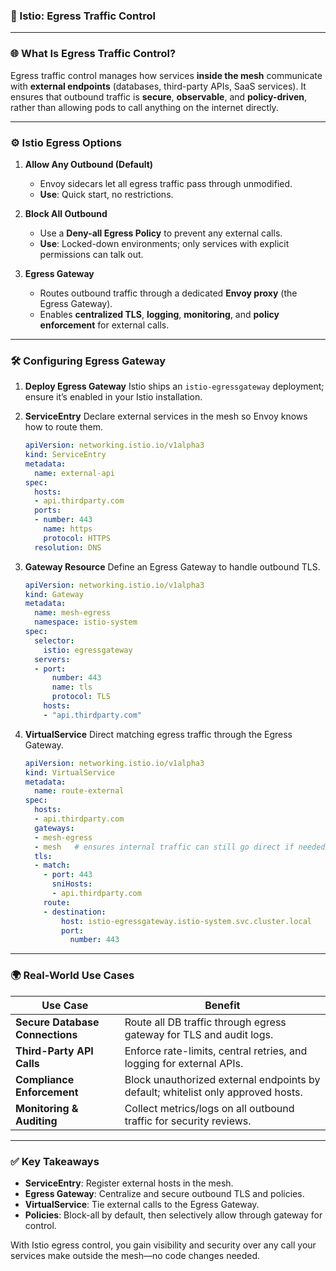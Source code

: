 ### 📌 Istio: Egress Traffic Control

---

### 🌐 **What Is Egress Traffic Control?**

Egress traffic control manages how services **inside the mesh** communicate with **external endpoints** (databases, third-party APIs, SaaS services). It ensures that outbound traffic is **secure**, **observable**, and **policy-driven**, rather than allowing pods to call anything on the internet directly.

---

### ⚙️ **Istio Egress Options**

1. **Allow Any Outbound (Default)**

   * Envoy sidecars let all egress traffic pass through unmodified.
   * **Use**: Quick start, no restrictions.

2. **Block All Outbound**

   * Use a **Deny-all Egress Policy** to prevent any external calls.
   * **Use**: Locked-down environments; only services with explicit permissions can talk out.

3. **Egress Gateway**

   * Routes outbound traffic through a dedicated **Envoy proxy** (the Egress Gateway).
   * Enables **centralized TLS**, **logging**, **monitoring**, and **policy enforcement** for external calls.

---

### 🛠️ **Configuring Egress Gateway**

1. **Deploy Egress Gateway**
   Istio ships an `istio-egressgateway` deployment; ensure it’s enabled in your Istio installation.

2. **ServiceEntry**
   Declare external services in the mesh so Envoy knows how to route them.

   ```yaml
   apiVersion: networking.istio.io/v1alpha3
   kind: ServiceEntry
   metadata:
     name: external-api
   spec:
     hosts:
     - api.thirdparty.com
     ports:
     - number: 443
       name: https
       protocol: HTTPS
     resolution: DNS
   ```

3. **Gateway Resource**
   Define an Egress Gateway to handle outbound TLS.

   ```yaml
   apiVersion: networking.istio.io/v1alpha3
   kind: Gateway
   metadata:
     name: mesh-egress
     namespace: istio-system
   spec:
     selector:
       istio: egressgateway
     servers:
     - port:
         number: 443
         name: tls
         protocol: TLS
       hosts:
       - "api.thirdparty.com"
   ```

4. **VirtualService**
   Direct matching egress traffic through the Egress Gateway.

   ```yaml
   apiVersion: networking.istio.io/v1alpha3
   kind: VirtualService
   metadata:
     name: route-external
   spec:
     hosts:
     - api.thirdparty.com
     gateways:
     - mesh-egress
     - mesh   # ensures internal traffic can still go direct if needed
     tls:
     - match:
       - port: 443
         sniHosts:
         - api.thirdparty.com
       route:
       - destination:
           host: istio-egressgateway.istio-system.svc.cluster.local
           port:
             number: 443
   ```

---

### 🌍 **Real-World Use Cases**

| Use Case                        | Benefit                                                                          |
| ------------------------------- | -------------------------------------------------------------------------------- |
| **Secure Database Connections** | Route all DB traffic through egress gateway for TLS and audit logs.              |
| **Third-Party API Calls**       | Enforce rate-limits, central retries, and logging for external APIs.             |
| **Compliance Enforcement**      | Block unauthorized external endpoints by default; whitelist only approved hosts. |
| **Monitoring & Auditing**       | Collect metrics/logs on all outbound traffic for security reviews.               |

---

### ✅ **Key Takeaways**

* **ServiceEntry**: Register external hosts in the mesh.
* **Egress Gateway**: Centralize and secure outbound TLS and policies.
* **VirtualService**: Tie external calls to the Egress Gateway.
* **Policies**: Block-all by default, then selectively allow through gateway for control.

With Istio egress control, you gain visibility and security over any call your services make outside the mesh—no code changes needed.
